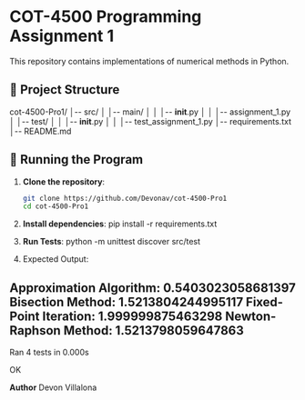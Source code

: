 # COT-4500 Programming Assignment 1

This repository contains implementations of numerical methods in Python.

## 📁 Project Structure

cot-4500-Pro1/
│-- src/
│   │-- main/
│   │   │-- __init__.py
│   │   │-- assignment_1.py
│   │-- test/
│   │   │-- __init__.py
│   │   │-- test_assignment_1.py
│-- requirements.txt
│-- README.md

## 🚀 Running the Program

1. **Clone the repository**:
   ```bash
   git clone https://github.com/Devonav/cot-4500-Pro1
   cd cot-4500-Pro1
2. **Install dependencies**:
pip install -r requirements.txt

3. **Run Tests**:
python -m unittest discover src/test

4. Expected Output:

Approximation Algorithm: 0.5403023058681397
Bisection Method: 1.5213804244995117
Fixed-Point Iteration: 1.999999875463298
Newton-Raphson Method: 1.5213798059647863
----------------------------------------------------------------------
Ran 4 tests in 0.000s

OK


**Author**
Devon Villalona